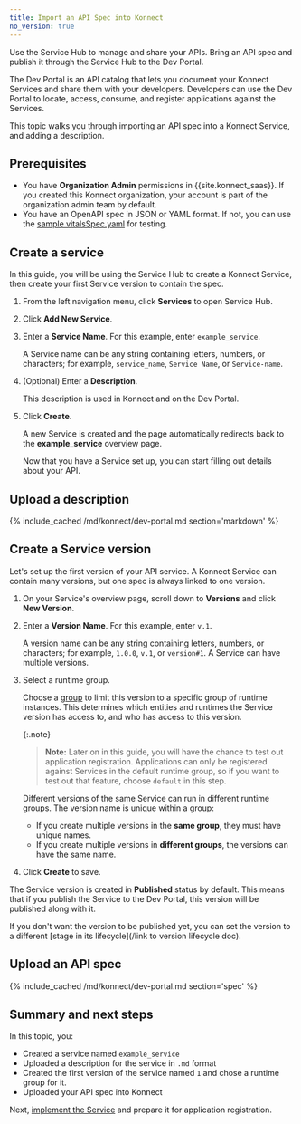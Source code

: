 ```yaml
---
title: Import an API Spec into Konnect
no_version: true
---
```


Use the Service Hub to manage and share your APIs. Bring an API spec and publish
it through the Service Hub to the Dev Portal.

The Dev Portal is an API catalog that lets you document your Konnect Services
and share them with your developers. Developers can use the Dev Portal to
locate, access, consume, and register applications against the Services.

This topic walks you through importing an API spec into a Konnect Service,
and adding a description.

## Prerequisites
* You have **Organization Admin** permissions in
{{site.konnect_saas}}. If you created this Konnect organization, your account
is part of the organization admin team by default.
* You have an OpenAPI spec in JSON or YAML format. If not, you can use the
[sample vitalsSpec.yaml](/konnect/vitalsSpec.yaml) for testing.

## Create a service

In this guide, you will be using the Service Hub to create a Konnect
Service, then create your first Service version to contain the spec.

1. From the left navigation menu, click **Services** to open Service Hub.

1. Click **Add New Service**.

1. Enter a **Service Name**. For this example, enter `example_service`.

    A Service name can be any string containing letters, numbers, or characters;
    for example, `service_name`, `Service Name`, or `Service-name`.

1. (Optional) Enter a **Description**.

    This description is used in Konnect and on the Dev Portal.

1. Click **Create**.

    A new Service is created and the page automatically redirects back to the
    **example_service** overview page.

    Now that you have a Service set up, you can start filling out details about your
    API.

## Upload a description

{% include_cached /md/konnect/dev-portal.md section='markdown' %}

## Create a Service version

Let's set up the first version of your API service. A Konnect Service can
contain many versions, but one spec is always linked to one version.

1. On your Service's overview page, scroll down to **Versions** and
 click **New Version**.

1. Enter a **Version Name**. For this example, enter `v.1`.

    A version name can be any string containing letters, numbers, or characters;
    for example, `1.0.0`, `v.1`, or `version#1`. A Service can have multiple
    versions.

1. Select a runtime group.

    Choose a [group](/konnect/configure/runtime-manager/runtime-groups) to
    limit this version to a specific group of runtime
    instances. This determines which entities and runtimes the Service version
    has access to, and who has access to this version.

    {:.note}
    > **Note:** Later on in this guide, you will have the chance to test out
    application registration. Applications can only be registered against
    Services in the default runtime group, so if you want to test out that
    feature, choose `default` in this step.

    Different versions of the same Service can run in different runtime groups.
    The version name is unique within a group:

    * If you create multiple versions in the **same group**, they must have unique names.
    * If you create multiple versions in **different groups**, the versions can have the same name.

1. Click **Create** to save.

The Service version is created in **Published** status by default. This means
that if you publish the Service to the Dev Portal, this version will be published
along with it.

If you don't want the version to be published yet, you can set the version to a
different [stage in its lifecycle](/link to version lifecycle doc).

## Upload an API spec

{% include_cached /md/konnect/dev-portal.md section='spec' %}

## Summary and next steps

In this topic, you:
* Created a service named `example_service`
* Uploaded a description for the service in `.md` format
* Created the first version of the service named `1` and chose a runtime group for it.
* Uploaded your API spec into Konnect

Next, [implement the Service](/konnect/getting-started/spec/implement) and prepare it for application registration.
